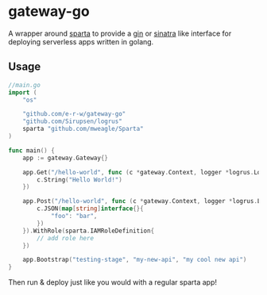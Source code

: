 # gateway-go

A wrapper around [sparta](http://gosparta.io/) to provide a [gin](https://gin-gonic.github.io/gin/) or [sinatra](http://www.sinatrarb.com/) like interface for deploying serverless apps written in golang.

## Usage

```go
//main.go
import (
	"os"

	"github.com/e-r-w/gateway-go"
  	"github.com/Sirupsen/logrus"
	sparta "github.com/mweagle/Sparta"
)

func main() {
	app := gateway.Gateway{}

	app.Get("/hello-world", func (c *gateway.Context, logger *logrus.Logger) {
		c.String("Hello World!")
	})

	app.Post("/hello-world", func (c *gateway.Context, logger *logrus.Logger) {
		c.JSON(map[string]interface{}{
			"foo": "bar",
		})
	}).WithRole(sparta.IAMRoleDefinition{
		// add role here
	})

	app.Bootstrap("testing-stage", "my-new-api", "my cool new api")
}
```

Then run & deploy just like you would with a regular sparta app!
